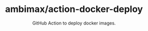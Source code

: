 <h1 align="center">ambimax/action-docker-deploy</h1>

<p align="center">
  GitHub Action to deploy docker images.
</p>
